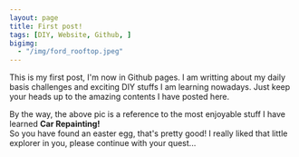 ```yaml
---
layout: page
title: First post!
tags: [DIY, Website, Github, ]
bigimg:
  - "/img/ford_rooftop.jpeg"
---
```


This is my first post, I'm now in Github pages. I am writting about my daily basis challenges and exciting DIY stuffs I am learning nowadays. Just keep your heads up to the amazing contents I have posted here. 

By the way, the above pic is a reference to the most enjoyable stuff I have learned __Car Repainting!__ <br>So you have found an easter egg, that's pretty good! I really liked that little explorer in you, please continue with your quest...
